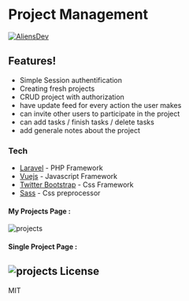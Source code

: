# Project Management

[![AliensDev](https://i.imgur.com/C2iTDAc.gif)](https://nodesource.com/products/nsolid)

## Features!
  - Simple Session authentification
  - Creating fresh projects
  - CRUD project with authorization
  - have update feed for every action the user makes
  - can invite other users to participate in the project
  - can add tasks / finish tasks / delete tasks
  - add generale notes about the project

### Tech

* [Laravel] - PHP Framework
* [Vuejs] - Javascript Framework
* [Twitter Bootstrap] - Css Framework
* [Sass] - Css preprocessor

#### My Projects Page : 
![projects](https://i.imgur.com/88TF7Fw.png)
#### Single Project Page :
![projects](https://i.imgur.com/kMP5qWk.png)
License
----

MIT

[//]: # (These are reference links used in the body of this note and get stripped out when the markdown processor does its job. There is no need to format nicely because it shouldn't be seen. Thanks SO - http://stackoverflow.com/questions/4823468/store-comments-in-markdown-syntax)


   [Laravel]: <https://github.com/laravel/laravel>
   [Vuejs]: <https://github.com/vuejs>
   [Twitter Bootstrap]: <http://twitter.github.com/bootstrap/>
   [SASS]: <https://github.com/sass/sass>
